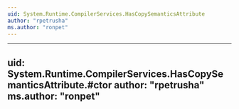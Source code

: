 ```yaml
---
uid: System.Runtime.CompilerServices.HasCopySemanticsAttribute
author: "rpetrusha"
ms.author: "ronpet"
---
```


---
uid: System.Runtime.CompilerServices.HasCopySemanticsAttribute.#ctor
author: "rpetrusha"
ms.author: "ronpet"
---

